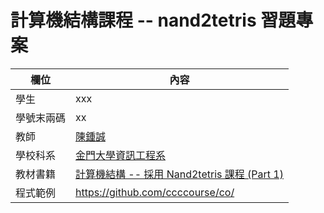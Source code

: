 # 計算機結構課程 -- nand2tetris 習題專案

欄位 | 內容
-----|--------
學生 |  xxx
學號末兩碼 | xx
教師 | [陳鍾誠](https://gitlab.com/ccckmit/course/wikis/home)
學校科系 | [金門大學資訊工程系](https://www.nqu.edu.tw/educsie/index.php)
教材書籍 | [計算機結構  -- 採用 Nand2tetris 課程 (Part 1)](https://gitlab.com/ccckmit/course/wikis/陳鍾誠/課程/計算機結構)
程式範例 | https://github.com/ccccourse/co/

